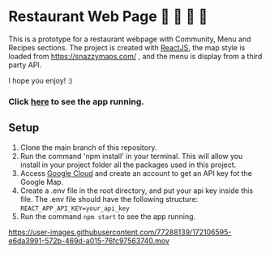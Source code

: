 # Restaurant Web Page 🍭  🍲  🍰 🍕

This is a prototype for a restaurant webpage with Community, Menu and Recipes sections.
The project is created with [ReactJS](https://reactjs.org/), the map style is loaded from https://snazzymaps.com/ , and the menu is display from a third party API. 

I hope you enjoy! :)

### Click [here](https://foodiemania.netlify.app/) to see the app running.

## Setup
1. Clone the main branch of this repository.
2. Run the command 'npm install' in your terminal. This will allow you install in your project folder all the packages used in this project.
3. Access [Google Cloud](https://cloud.google.com/?hl=it) and create an account to get an API key fot the Google Map.
4. Create a .env file in the root directory, and put your api key inside this file. The .env file should have the following structure: <br/>
   `REACT_APP_API_KEY=your_api_key`
5. Run the command `npm start` to see the app running.






https://user-images.githubusercontent.com/77288139/172106595-e6da3991-572b-469d-a015-76fc97563740.mov

